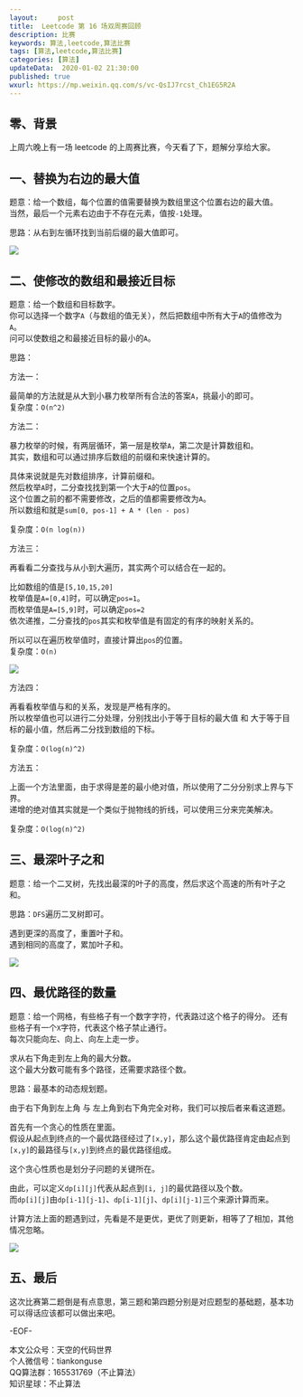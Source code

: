 ```yaml
---   
layout:     post  
title:  Leetcode 第 16 场双周赛回顾 
description: 比赛  
keywords: 算法,leetcode,算法比赛  
tags: [算法,leetcode,算法比赛]    
categories: [算法]  
updateData:  2020-01-02 21:30:00  
published: true  
wxurl: https://mp.weixin.qq.com/s/vc-QsIJ7rcst_Ch1EG5R2A  
---  
```



## 零、背景  

上周六晚上有一场 leetcode 的上周赛比赛，今天看了下，题解分享给大家。  


## 一、替换为右边的最大值  


题意：给一个数组，每个位置的值需要替换为数组里这个位置右边的最大值。  
当然，最后一个元素右边由于不存在元素，值按`-1`处理。  


思路：从右到左循环找到当前后缀的最大值即可。  


![](http://res2020.tiankonguse.com/images/2020/01/02/001.png)  


## 二、使修改的数组和最接近目标  


题意：给一个数组和目标数字。  
你可以选择一个数字`A`（与数组的值无关），然后把数组中所有大于`A`的值修改为`A`。  
问可以使数组之和最接近目标的最小的`A`。  


思路：  


方法一：  


最简单的方法就是从大到小暴力枚举所有合法的答案`A`，挑最小的即可。  
复杂度：`O(n^2)`  


方法二：  


暴力枚举的时候，有两层循环，第一层是枚举`A`，第二次是计算数组和。  
其实，数组和可以通过排序后数组的前缀和来快速计算的。  


具体来说就是先对数组排序，计算前缀和。  
然后枚举`A`时，二分查找找到第一个大于`A`的位置`pos`。  
这个位置之前的都不需要修改，之后的值都需要修改为`A`。  
所以数组和就是`sum[0, pos-1] + A * (len - pos)`  


复杂度：`O(n log(n))`  


方法三：  


再看看二分查找与从小到大遍历，其实两个可以结合在一起的。  


比如数组的值是`[5,10,15,20]`  
枚举值是`A=[0,4]`时，可以确定`pos=1`。  
而枚举值是`A=[5,9]`时，可以确定`pos=2`  
依次递推，二分查找的`pos`其实和枚举值是有固定的有序的映射关系的。  


所以可以在遍历枚举值时，直接计算出`pos`的位置。  
复杂度：`O(n)`  


![](http://res2020.tiankonguse.com/images/2020/01/02/002.png)  


方法四：  


再看看枚举值与和的关系，发现是严格有序的。  
所以枚举值也可以进行二分处理，分别找出小于等于目标的最大值 和 大于等于目标的最小值，然后再二分找到数组的下标。  


复杂度：`O(log(n)^2)`  


方法五：  


上面一个方法里面，由于求得是差的最小绝对值，所以使用了二分分别求上界与下界。  
递增的绝对值其实就是一个类似于抛物线的折线，可以使用三分来完美解决。  


复杂度：`O(log(n)^2)`  



## 三、最深叶子之和  


题意：给一个二叉树，先找出最深的叶子的高度，然后求这个高速的所有叶子之和。  


思路：`DFS`遍历二叉树即可。  

遇到更深的高度了，重置叶子和。  
遇到相同的高度了，累加叶子和。  


![](http://res2020.tiankonguse.com/images/2020/01/02/003.png)  


## 四、最优路径的数量  


题意：给一个网格，有些格子有一个数字字符，代表路过这个格子的得分。 
还有些格子有一个`X`字符，代表这个格子禁止通行。  
每次只能向左、向上、向左上走一步。  


求从右下角走到左上角的最大分数。  
这个最大分数可能有多个路径，还需要求路径个数。  


思路：最基本的动态规划题。  


由于右下角到左上角 与 左上角到右下角完全对称，我们可以按后者来看这道题。  


首先有一个贪心的性质在里面。  
假设从起点到终点的一个最优路径经过了`[x,y]`，那么这个最优路径肯定由起点到`[x,y]`的最路径与`[x,y]`到终点的最优路径组成。  


这个贪心性质也是划分子问题的关键所在。  


由此，可以定义`dp[i][j]`代表从起点到`[i, j]`的最优路径以及个数。  
而`dp[i][j]`由`dp[i-1][j-1]`、`dp[i-1][j]`、`dp[i][j-1]`三个来源计算而来。  


计算方法上面的题遇到过，先看是不是更优，更优了则更新，相等了了相加，其他情况忽略。  


![](http://res2020.tiankonguse.com/images/2020/01/02/004.png)  


## 五、最后  


这次比赛第二题倒是有点意思，第三题和第四题分别是对应题型的基础题，基本功可以得话应该都可以做出来吧。  



-EOF-  


本文公众号：天空的代码世界  
个人微信号：tiankonguse  
QQ算法群：165531769（不止算法）  
知识星球：不止算法  

